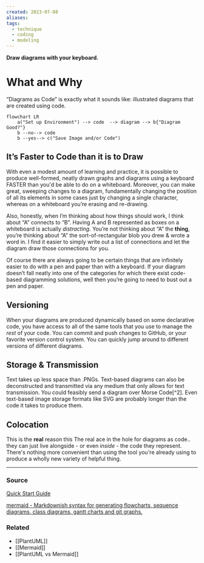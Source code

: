 ```yaml
---
created: 2023-07-08
aliases: 
tags:
  - technique
  - coding
  - modeling
---
```

**Draw diagrams with your keyboard.**

# What and Why

“Diagrams as Code” is exactly what it sounds like: illustrated diagrams that are created using code.

```mermaid
flowchart LR
	a("Set up Environment") -->	code  --> diagram --> b{"Diagram Good?"}
	b --no--> code
	b --yes--> c("Save Image and/or Code")
```

## It’s Faster to Code than it is to Draw

With even a modest amount of learning and practice, it is possible to produce well-formed, neatly drawn graphs and diagrams using a keyboard FASTER than you'd be able to do on a whiteboard. Moreover, you can make great, sweeping changes to a diagram, fundamentally changing the position of all its elements in some cases just by changing a single character, whereas on a whiteboard you’re erasing and re-drawing.

Also, honestly, when I’m thinking about how things should work, I think about “A” connects to “B”. Having A and B represented as boxes on a whiteboard is actually *distracting*. You’re not thinking about “A” the **thing**, you’re thinking about “A” the sort-of-rectangular blob you drew & wrote a word in. I find it easier to simply write out a list of connections and let the diagram draw those connections for you.

Of course there are always going to be certain things that are infinitely easier to do with a pen and paper than with a keyboard. If your diagram doesn’t fall neatly into one of the categories for which there exist code-based diagramming solutions, well then you’re going to need to bust out a pen and paper.

## Versioning

When your diagrams are produced dynamically based on some declarative code, you have access to all of the same tools that you use to manage the *rest* of your code. You can commit and push changes to GitHub, or your favorite version control system. You can quickly jump around to different versions of different diagrams.

## Storage & Transmission

Text takes up less space than .PNGs. Text-based diagrams can also be deconstructed and transmitted via any medium that only allows for text transmission. You could feasibly send a diagram over Morse Code[^2]. Even text-based image storage formats like SVG are probably longer than the code it takes to produce them. 

## Colocation

This is the **real** reason this The real ace in the hole for diagrams as code.. they can just live alongside - or even *inside* - the code they represent. There's nothing more convenient than using the tool you're already using to produce a wholly new variety of helpful thing.

****
### Source

[Quick Start Guide](https://plantuml.com/starting)

[mermaid - Markdownish syntax for generating flowcharts, sequence diagrams, class diagrams, gantt charts and git graphs.](https://mermaid-js.github.io/mermaid/#/n00b-gettingStarted)

### Related
- [[PlantUML]] 
- [[Mermaid]] 
- [[PlantUML vs Mermaid]]